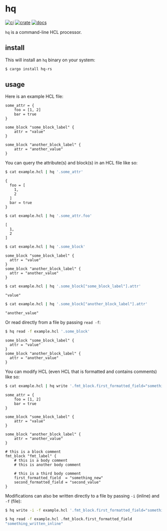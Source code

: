 # hq

[![ci](https://img.shields.io/github/actions/workflow/status/miller-time/hq/rust.yml)](https://github.com/miller-time/hq/actions/workflows/rust.yml)
[![crate](https://img.shields.io/crates/v/hq-rs)](https://crates.io/crates/hq-rs)
[![docs](https://img.shields.io/docsrs/hq-rs)](https://docs.rs/hq-rs/latest)

`hq` is a command-line HCL processor.

## install

This will install an `hq` binary on your system:

```sh
$ cargo install hq-rs
```

## usage

Here is an example HCL file:

```hcl
some_attr = {
    foo = [1, 2]
    bar = true
}

some_block "some_block_label" {
    attr = "value"
}

some_block "another_block_label" {
    attr = "another_value"
}
```

You can query the attribute(s) and block(s) in an HCL file like so:

```sh
$ cat example.hcl | hq '.some_attr'
```

```hcl
{
  foo = [
    1,
    2
  ]
  bar = true
}
```

```sh
$ cat example.hcl | hq '.some_attr.foo'
```

```hcl
[
  1,
  2
]
```

```sh
$ cat example.hcl | hq '.some_block'
```

```hcl
some_block "some_block_label" {
  attr = "value"
}
some_block "another_block_label" {
  attr = "another_value"
}
```

```sh
$ cat example.hcl | hq '.some_block["some_block_label"].attr'
```

```hcl
"value"
```

```sh
$ cat example.hcl | hq '.some_block["another_block_label"].attr'
```

```hcl
"another_value"
```

Or read directly from a file by passing `read -f`:

```sh
$ hq read -f example.hcl '.some_block'
```

```hcl
some_block "some_block_label" {
  attr = "value"
}
some_block "another_block_label" {
  attr = "another_value"
}
```

You can modify HCL (even HCL that is formatted and contains comments) like so:

```sh
$ cat example.hcl | hq write '.fmt_block.first_formatted_field="something_new"'
```

```hcl
some_attr = {
    foo = [1, 2]
    bar = true
}

some_block "some_block_label" {
    attr = "value"
}

some_block "another_block_label" {
    attr = "another_value"
}

# this is a block comment
fmt_block "fmt_label" {
    # this is a body comment
    # this is another body comment

    # this is a third body comment
    first_formatted_field  = "something_new"
    second_formatted_field = "second_value"
}
```

Modifications can also be written directly to a file by passing `-i` (inline) and `-f` (file):

```sh
$ hq write -i -f example.hcl '.fmt_block.first_formatted_field="something_written_inline"'
```

```sh
$ hq read -f example.hcl .fmt_block.first_formatted_field
"something_written_inline"
```
